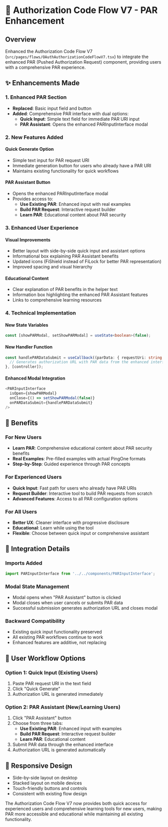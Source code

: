 # 🔐 Authorization Code Flow V7 - PAR Enhancement

## Overview
Enhanced the Authorization Code Flow V7 (`src/pages/flows/OAuthAuthorizationCodeFlowV7.tsx`) to integrate the enhanced PAR (Pushed Authorization Request) component, providing users with a comprehensive PAR experience.

## ✨ Enhancements Made

### 1. **Enhanced PAR Section**
- **Replaced**: Basic input field and button
- **Added**: Comprehensive PAR interface with dual options:
  - **Quick Input**: Simple text field for immediate PAR URI input
  - **PAR Assistant**: Opens the enhanced PARInputInterface modal

### 2. **New Features Added**

#### **Quick Generate Option**
- Simple text input for PAR request URI
- Immediate generation button for users who already have a PAR URI
- Maintains existing functionality for quick workflows

#### **PAR Assistant Button**
- Opens the enhanced PARInputInterface modal
- Provides access to:
  - **Use Existing PAR**: Enhanced input with real examples
  - **Build PAR Request**: Interactive request builder
  - **Learn PAR**: Educational content about PAR security

### 3. **Enhanced User Experience**

#### **Visual Improvements**
- Better layout with side-by-side quick input and assistant options
- Informational box explaining PAR Assistant benefits
- Updated icons (FiShield instead of FiLock for better PAR representation)
- Improved spacing and visual hierarchy

#### **Educational Content**
- Clear explanation of PAR benefits in the helper text
- Information box highlighting the enhanced PAR Assistant features
- Links to comprehensive learning resources

### 4. **Technical Implementation**

#### **New State Variables**
```typescript
const [showPARModal, setShowPARModal] = useState<boolean>(false);
```

#### **New Handler Function**
```typescript
const handlePARDataSubmit = useCallback((parData: { requestUri: string; clientId: string; environmentId: string; expiresIn?: number }) => {
  // Generates authorization URL with PAR data from the enhanced interface
}, [controller]);
```

#### **Enhanced Modal Integration**
```typescript
<PARInputInterface
  isOpen={showPARModal}
  onClose={() => setShowPARModal(false)}
  onPARDataSubmit={handlePARDataSubmit}
/>
```

## 🎯 Benefits

### **For New Users**
- **Learn PAR**: Comprehensive educational content about PAR security benefits
- **Real Examples**: Pre-filled examples with actual PingOne formats
- **Step-by-Step**: Guided experience through PAR concepts

### **For Experienced Users**
- **Quick Input**: Fast path for users who already have PAR URIs
- **Request Builder**: Interactive tool to build PAR requests from scratch
- **Advanced Features**: Access to all PAR configuration options

### **For All Users**
- **Better UX**: Cleaner interface with progressive disclosure
- **Educational**: Learn while using the tool
- **Flexible**: Choose between quick input or comprehensive assistant

## 🔧 Integration Details

### **Imports Added**
```typescript
import PARInputInterface from '../../components/PARInputInterface';
```

### **Modal State Management**
- Modal opens when "PAR Assistant" button is clicked
- Modal closes when user cancels or submits PAR data
- Successful submission generates authorization URL and closes modal

### **Backward Compatibility**
- Existing quick input functionality preserved
- All existing PAR workflows continue to work
- Enhanced features are additive, not replacing

## 🚀 User Workflow Options

### **Option 1: Quick Input (Existing Users)**
1. Paste PAR request URI in the text field
2. Click "Quick Generate"
3. Authorization URL is generated immediately

### **Option 2: PAR Assistant (New/Learning Users)**
1. Click "PAR Assistant" button
2. Choose from three tabs:
   - **Use Existing PAR**: Enhanced input with examples
   - **Build PAR Request**: Interactive request builder
   - **Learn PAR**: Educational content
3. Submit PAR data through the enhanced interface
4. Authorization URL is generated automatically

## 📱 Responsive Design
- Side-by-side layout on desktop
- Stacked layout on mobile devices
- Touch-friendly buttons and controls
- Consistent with existing flow design

The Authorization Code Flow V7 now provides both quick access for experienced users and comprehensive learning tools for new users, making PAR more accessible and educational while maintaining all existing functionality.